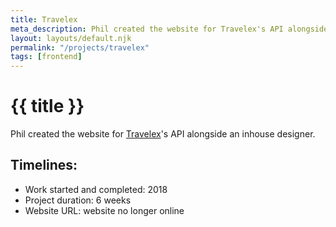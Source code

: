 ```yaml
---
title: Travelex
meta_description: Phil created the website for Travelex's API alongside an inhouse designer.
layout: layouts/default.njk
permalink: "/projects/travelex"
tags: [frontend]
---
```


# {{ title }}

Phil created the website for [Travelex](https://www.travelex.co.uk)'s API alongside an inhouse designer.

## Timelines:

- Work started and completed: 2018
- Project duration: 6 weeks
- Website URL: website no longer online
